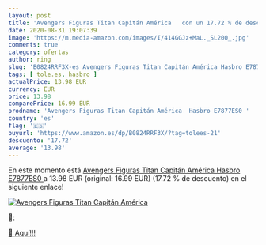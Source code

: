 ```yaml
---
layout: post
title: 'Avengers Figuras Titan Capitán América   con un 17.72 % de descuento'
date: 2020-08-31 19:07:39
image: 'https://m.media-amazon.com/images/I/414GGJz+MaL._SL200_.jpg'
comments: true
category: ofertas
author: ring
slug: 'B0824RRF3X-es Avengers Figuras Titan Capitán América Hasbro E7877ES0'
tags: [ tole.es, hasbro ]
actualPrice: 13.98 EUR
currency: EUR
price: 13.98
comparePrice: 16.99 EUR
prodname: 'Avengers Figuras Titan Capitán América  Hasbro E7877ES0 '
country: 'es'
flag: '🇪🇸'
buyurl: 'https://www.amazon.es/dp/B0824RRF3X/?tag=tolees-21'
descuento: '17.72'
average: '13.98'
---
```


En este momento está [Avengers Figuras Titan Capitán América  Hasbro E7877ES0 ](https://www.amazon.es/dp/B0824RRF3X/?tag=tolees-21) a 13.98 EUR (original: 16.99 EUR) (17.72 %  de descuento) en el siguiente enlace!

[![Avengers Figuras Titan Capitán América  ](https://m.media-amazon.com/images/I/414GGJz+MaL._SL200_.jpg)](https://www.amazon.es/dp/B0824RRF3X/?tag=tolees-21)

🔎:


[🛒 Aquí!!!](https://www.amazon.es/dp/B0824RRF3X/?tag=tolees-21)
